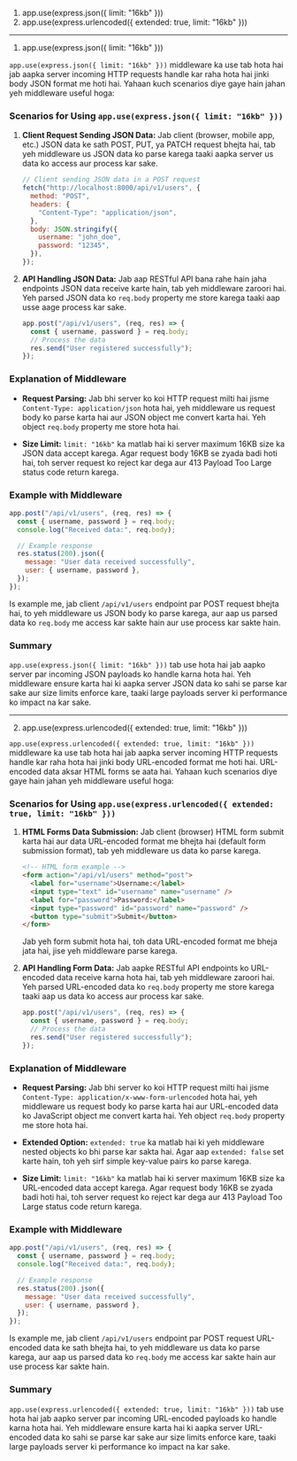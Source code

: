 1. app.use(express.json({ limit: "16kb" }))
2. app.use(express.urlencoded({ extended: true, limit: "16kb" }))

---

1. app.use(express.json({ limit: "16kb" }))

`app.use(express.json({ limit: "16kb" }))` middleware ka use tab hota hai jab aapka server incoming HTTP requests handle kar raha hota hai jinki body JSON format me hoti hai. Yahaan kuch scenarios diye gaye hain jahan yeh middleware useful hoga:

### Scenarios for Using `app.use(express.json({ limit: "16kb" }))`

1. **Client Request Sending JSON Data:**
   Jab client (browser, mobile app, etc.) JSON data ke sath POST, PUT, ya PATCH request bhejta hai, tab yeh middleware us JSON data ko parse karega taaki aapka server us data ko access aur process kar sake.

   ```javascript
   // Client sending JSON data in a POST request
   fetch("http://localhost:8000/api/v1/users", {
     method: "POST",
     headers: {
       "Content-Type": "application/json",
     },
     body: JSON.stringify({
       username: "john_doe",
       password: "12345",
     }),
   });
   ```

2. **API Handling JSON Data:**
   Jab aap RESTful API bana rahe hain jaha endpoints JSON data receive karte hain, tab yeh middleware zaroori hai. Yeh parsed JSON data ko `req.body` property me store karega taaki aap usse aage process kar sake.

   ```javascript
   app.post("/api/v1/users", (req, res) => {
     const { username, password } = req.body;
     // Process the data
     res.send("User registered successfully");
   });
   ```

### Explanation of Middleware

- **Request Parsing:**
  Jab bhi server ko koi HTTP request milti hai jisme `Content-Type: application/json` hota hai, yeh middleware us request body ko parse karta hai aur JSON object me convert karta hai. Yeh object `req.body` property me store hota hai.

- **Size Limit:**
  `limit: "16kb"` ka matlab hai ki server maximum 16KB size ka JSON data accept karega. Agar request body 16KB se zyada badi hoti hai, toh server request ko reject kar dega aur 413 Payload Too Large status code return karega.

### Example with Middleware

```javascript
app.post("/api/v1/users", (req, res) => {
  const { username, password } = req.body;
  console.log("Received data:", req.body);

  // Example response
  res.status(200).json({
    message: "User data received successfully",
    user: { username, password },
  });
});
```

Is example me, jab client `/api/v1/users` endpoint par POST request bhejta hai, to yeh middleware us JSON body ko parse karega, aur aap us parsed data ko `req.body` me access kar sakte hain aur use process kar sakte hain.

### Summary

`app.use(express.json({ limit: "16kb" }))` tab use hota hai jab aapko server par incoming JSON payloads ko handle karna hota hai. Yeh middleware ensure karta hai ki aapka server JSON data ko sahi se parse kar sake aur size limits enforce kare, taaki large payloads server ki performance ko impact na kar sake.

---

2. app.use(express.urlencoded({ extended: true, limit: "16kb" }))

`app.use(express.urlencoded({ extended: true, limit: "16kb" }))` middleware ka use tab hota hai jab aapka server incoming HTTP requests handle kar raha hota hai jinki body URL-encoded format me hoti hai. URL-encoded data aksar HTML forms se aata hai. Yahaan kuch scenarios diye gaye hain jahan yeh middleware useful hoga:

### Scenarios for Using `app.use(express.urlencoded({ extended: true, limit: "16kb" }))`

1. **HTML Forms Data Submission:**
   Jab client (browser) HTML form submit karta hai aur data URL-encoded format me bhejta hai (default form submission format), tab yeh middleware us data ko parse karega.

   ```html
   <!-- HTML form example -->
   <form action="/api/v1/users" method="post">
     <label for="username">Username:</label>
     <input type="text" id="username" name="username" />
     <label for="password">Password:</label>
     <input type="password" id="password" name="password" />
     <button type="submit">Submit</button>
   </form>
   ```

   Jab yeh form submit hota hai, toh data URL-encoded format me bheja jata hai, jise yeh middleware parse karega.

2. **API Handling Form Data:**
   Jab aapke RESTful API endpoints ko URL-encoded data receive karna hota hai, tab yeh middleware zaroori hai. Yeh parsed URL-encoded data ko `req.body` property me store karega taaki aap us data ko access aur process kar sake.

   ```javascript
   app.post("/api/v1/users", (req, res) => {
     const { username, password } = req.body;
     // Process the data
     res.send("User registered successfully");
   });
   ```

### Explanation of Middleware

- **Request Parsing:**
  Jab bhi server ko koi HTTP request milti hai jisme `Content-Type: application/x-www-form-urlencoded` hota hai, yeh middleware us request body ko parse karta hai aur URL-encoded data ko JavaScript object me convert karta hai. Yeh object `req.body` property me store hota hai.

- **Extended Option:**
  `extended: true` ka matlab hai ki yeh middleware nested objects ko bhi parse kar sakta hai. Agar aap `extended: false` set karte hain, toh yeh sirf simple key-value pairs ko parse karega.

- **Size Limit:**
  `limit: "16kb"` ka matlab hai ki server maximum 16KB size ka URL-encoded data accept karega. Agar request body 16KB se zyada badi hoti hai, toh server request ko reject kar dega aur 413 Payload Too Large status code return karega.

### Example with Middleware

```javascript
app.post("/api/v1/users", (req, res) => {
  const { username, password } = req.body;
  console.log("Received data:", req.body);

  // Example response
  res.status(200).json({
    message: "User data received successfully",
    user: { username, password },
  });
});
```

Is example me, jab client `/api/v1/users` endpoint par POST request URL-encoded data ke sath bhejta hai, to yeh middleware us data ko parse karega, aur aap us parsed data ko `req.body` me access kar sakte hain aur use process kar sakte hain.

### Summary

`app.use(express.urlencoded({ extended: true, limit: "16kb" }))` tab use hota hai jab aapko server par incoming URL-encoded payloads ko handle karna hota hai. Yeh middleware ensure karta hai ki aapka server URL-encoded data ko sahi se parse kar sake aur size limits enforce kare, taaki large payloads server ki performance ko impact na kar sake.
